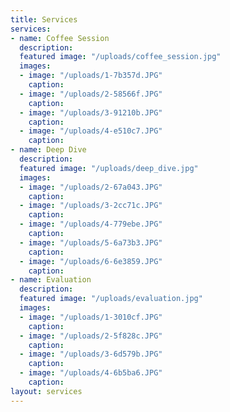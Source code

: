 ```yaml
---
title: Services
services:
- name: Coffee Session
  description: 
  featured image: "/uploads/coffee_session.jpg"
  images:
  - image: "/uploads/1-7b357d.JPG"
    caption: 
  - image: "/uploads/2-58566f.JPG"
    caption: 
  - image: "/uploads/3-91210b.JPG"
    caption: 
  - image: "/uploads/4-e510c7.JPG"
    caption: 
- name: Deep Dive
  description: 
  featured image: "/uploads/deep_dive.jpg"
  images:
  - image: "/uploads/2-67a043.JPG"
    caption: 
  - image: "/uploads/3-2cc71c.JPG"
    caption: 
  - image: "/uploads/4-779ebe.JPG"
    caption: 
  - image: "/uploads/5-6a73b3.JPG"
    caption: 
  - image: "/uploads/6-6e3859.JPG"
    caption: 
- name: Evaluation
  description: 
  featured image: "/uploads/evaluation.jpg"
  images:
  - image: "/uploads/1-3010cf.JPG"
    caption: 
  - image: "/uploads/2-5f828c.JPG"
    caption: 
  - image: "/uploads/3-6d579b.JPG"
    caption: 
  - image: "/uploads/4-6b5ba6.JPG"
    caption: 
layout: services
---
```


